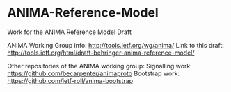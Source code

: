 # ANIMA-Reference-Model
Work for the ANIMA Reference Model Draft

ANIMA Working Group info: http://tools.ietf.org/wg/anima/
Link to this draft: http://tools.ietf.org/html/draft-behringer-anima-reference-model/

Other repositories of the ANIMA working group: 
Signalling work: https://github.com/becarpenter/animaproto
Bootstrap work: https://github.com/ietf-roll/anima-bootstrap
